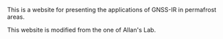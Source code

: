 This is a website for presenting the applications of GNSS-IR in permafrost areas.

This website is modified from the one of Allan's Lab.
